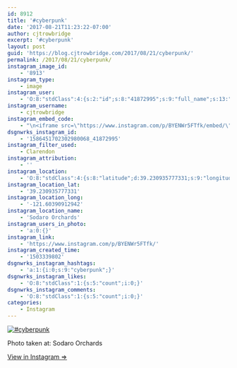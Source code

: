 ```yaml
---
id: 8912
title: '#cyberpunk'
date: '2017-08-21T11:23:22-07:00'
author: cjtrowbridge
excerpt: '#cyberpunk'
layout: post
guid: 'https://blog.cjtrowbridge.com/2017/08/21/cyberpunk/'
permalink: /2017/08/21/cyberpunk/
instagram_image_id:
    - '8913'
instagram_type:
    - image
instagram_user:
    - 'O:8:"stdClass":4:{s:2:"id";s:8:"41872995";s:9:"full_name";s:13:"CJ Trowbridge";s:15:"profile_picture";s:96:"https://scontent.cdninstagram.com/t51.2885-19/s150x150/13724650_1188772791164794_142557231_a.jpg";s:8:"username";s:12:"cjtrowbridge";}'
instagram_username:
    - cjtrowbridge
instagram_embed_code:
    - "\n<iframe src=\"https://www.instagram.com/p/BYENWr5FTfk/embed/\" width=\"612\" height=\"710\" frameborder=\"0\" scrolling=\"no\" allowtransparency=\"true\" class=\"insta-image-embed\"></iframe>\n"
dsgnwrks_instagram_id:
    - '1586451702302980068_41872995'
instagram_filter_used:
    - Clarendon
instagram_attribution:
    - ''
instagram_location:
    - 'O:8:"stdClass":4:{s:8:"latitude";d:39.230935777331;s:9:"longitude";d:-121.60390912942;s:4:"name";s:15:"Sodaro Orchards";s:2:"id";i:338655793;}'
instagram_location_lat:
    - '39.230935777331'
instagram_location_long:
    - '-121.60390912942'
instagram_location_name:
    - 'Sodaro Orchards'
instagram_users_in_photo:
    - 'a:0:{}'
instagram_link:
    - 'https://www.instagram.com/p/BYENWr5FTfk/'
instagram_created_time:
    - '1503339802'
dsgnwrks_instagram_hashtags:
    - 'a:1:{i:0;s:9:"cyberpunk";}'
dsgnwrks_instagram_likes:
    - 'O:8:"stdClass":1:{s:5:"count";i:0;}'
dsgnwrks_instagram_comments:
    - 'O:8:"stdClass":1:{s:5:"count";i:0;}'
categories:
    - Instagram
---
```


[![#cyberpunk](https://blog.cjtrowbridge.com/wp-content/uploads/2017/08/1503339802-1-1.jpg)](https://www.instagram.com/p/BYENWr5FTfk/)

Photo taken at: Sodaro Orchards

[View in Instagram ⇒](https://www.instagram.com/p/BYENWr5FTfk/)